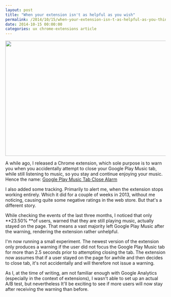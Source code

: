 ```yaml
---
layout: post
title: "When your extension isn't as helpful as you wish"
permalink: /2014/10/15/when-your-extension-isn-t-as-helpful-as-you-think/
date: 2014-10-15 00:00:00
categories: ux chrome-extensions article
---
```


<img
  src="https://image.jimcdn.com/app/cms/image/transf/dimension=579x1024:format=jpg/path/se42d1516dcb4082b/image/ib2cab20d3cb4dd88/version/1413403309/image.jpg"
  width="579"
  height="362"/>

A while ago, I released a Chrome extension, which sole purpose is to warn you when you accidentally attempt to close your Google Play Music tab, while still listening to music, so you stay and continue enjoying your music. Hence the name: [Google Play Music Tab Close Alarm](https://chrome.google.com/webstore/detail/google-play-music-tab-clo/ckclfldnjoefbibhhbdklbddhnehdgol 'https://chrome.google.com/webstore/detail/google-play-music-tab-clo/ckclfldnjoefbibhhbdklbddhnehdgol')

I also added some tracking. Primarily to alert me, when the extension stops working entirely. Which it did for a couple of weeks in 2013, without me noticing, causing quite some negative ratings in the web store. But that's a different story.

While checking the events of the last three months, I noticed that only **23.50% **of users, warned that they are still playing music, actually stayed on the page. That means a vast majority left Google Play Music after the warning, rendering the extension rather unhelpful.

I'm now running a small experiment. The newest version of the extension only produces a warning if the user did not focus the Google Play Music tab for more than 2.5 seconds prior to attempting closing the tab. The extension now assumes that if a user stayed on the page for awhile and then decides to close tab, it's not accidentally and will therefore not issue a warning.

As I, at the time of writing, am not familiar enough with Google Analytics (especially in the context of extensions), I wasn't able to set up an actual A/B test, but nevertheless It'll be exciting to see if more users will now stay after receiving the warning than before.
